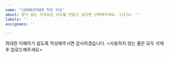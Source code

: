 ```yaml
---
name: "\U0001F6E0️ 자유 이슈"
about: 양식 없는 자유로운 이슈를 만들고 싶다면 선택해주세요. title: ''
labels: ''
assignees: ''

---
```


최대한 이해하기 쉽도록 작성해주시면 감사하겠습니다.
<사용하지 않는 줄은 모두 삭제 후 업로드해주세요>
